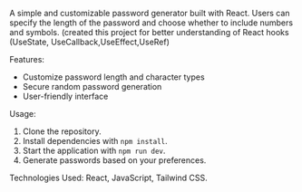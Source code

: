 A simple and customizable password generator built with React. Users can specify the length of the password and choose whether to include numbers and symbols.
(created this project for better understanding of React hooks (UseState, UseCallback,UseEffect,UseRef)

Features:
- Customize password length and character types
- Secure random password generation
- User-friendly interface

Usage:
1. Clone the repository.
2. Install dependencies with `npm install`.
3. Start the application with `npm run dev`.
4. Generate passwords based on your preferences.

Technologies Used: React, JavaScript, Tailwind CSS.
